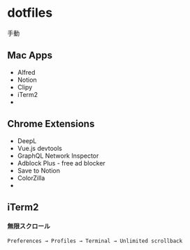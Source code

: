 # dotfiles
手動


## Mac Apps
- Alfred
- Notion
- Clipy
- iTerm2
- 

## Chrome Extensions
- DeepL
- Vue.js devtools
- GraphQL Network Inspector
- Adblock Plus - free ad blocker
- Save to Notion
- ColorZilla
- 


## iTerm2

#### 無限スクロール
```
Preferences → Profiles → Terminal → Unlimited scrollback
```
